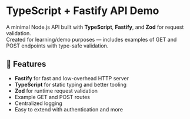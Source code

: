 # TypeScript + Fastify API Demo

A minimal Node.js API built with **TypeScript**, **Fastify**, and **Zod** for request validation.  
Created for learning/demo purposes — includes examples of GET and POST endpoints with type-safe validation.

## 🚀 Features
- **Fastify** for fast and low-overhead HTTP server
- **TypeScript** for static typing and better tooling
- **Zod** for runtime request validation
- Example GET and POST routes
- Centralized logging
- Easy to extend with authentication and more
